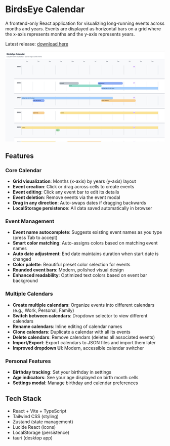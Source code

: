 # BirdsEye Calendar

A frontend-only React application for visualizing long-running events across months and years. Events are displayed as horizontal bars on a grid where the x-axis represents months and the y-axis represents years.

Latest release: [download here](./https://github.com/cktang88/birdseye-cal/releases)

![Calendar View](./image.png)

## Features

### Core Calendar
- **Grid visualization**: Months (x-axis) by years (y-axis) layout
- **Event creation**: Click or drag across cells to create events
- **Event editing**: Click any event bar to edit its details
- **Event deletion**: Remove events via the event modal
- **Drag in any direction**: Auto-swaps dates if dragging backwards
- **LocalStorage persistence**: All data saved automatically in browser

### Event Management
- **Event name autocomplete**: Suggests existing event names as you type (press Tab to accept)
- **Smart color matching**: Auto-assigns colors based on matching event names
- **Auto date adjustment**: End date maintains duration when start date is changed
- **Color palette**: Beautiful preset color selection for events
- **Rounded event bars**: Modern, polished visual design
- **Enhanced readability**: Optimized text colors based on event bar background

### Multiple Calendars
- **Create multiple calendars**: Organize events into different calendars (e.g., Work, Personal, Family)
- **Switch between calendars**: Dropdown selector to view different calendars
- **Rename calendars**: Inline editing of calendar names
- **Clone calendars**: Duplicate a calendar with all its events
- **Delete calendars**: Remove calendars (deletes all associated events)
- **Import/Export**: Export calendars to JSON files and import them later
- **Improved dropdown UI**: Modern, accessible calendar switcher

### Personal Features
- **Birthday tracking**: Set your birthday in settings
- **Age indicators**: See your age displayed on birth month cells
- **Settings modal**: Manage birthday and calendar preferences

## Tech Stack

- React + Vite + TypeScript
- Tailwind CSS (styling)
- Zustand (state management)
- Lucide React (icons)
- LocalStorage (persistence)
- tauri (desktop app)
